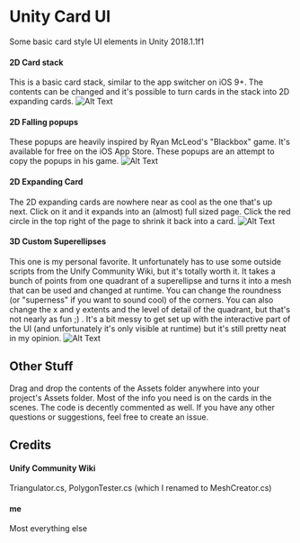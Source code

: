 # Unity Card UI
Some basic card style UI elements in Unity 2018.1.1f1

#### 2D Card stack
This is a basic card stack, similar to the app switcher on iOS 9+.  The contents can be changed and it's possible to turn cards in the stack into 2D expanding cards.
![Alt Text](https://github.com/ryanslikesocool/Unity-Card-UI/blob/master/Card%20Stack.gif)

#### 2D Falling popups
These popups are heavily inspired by Ryan McLeod's "Blackbox" game.  It's available for free on the iOS App Store.  These popups are an attempt to copy the popups in his game.
![Alt Text](https://github.com/ryanslikesocool/Unity-Card-UI/blob/master/Falling%20Popups.gif)

#### 2D Expanding Card
The 2D expanding cards are nowhere near as cool as the one that's up next.  Click on it and it expands into an (almost) full sized page.  Click the red circle in the top right of the page to shrink it back into a card.
![Alt Text](https://github.com/ryanslikesocool/Unity-Card-UI/blob/master/Expanding%20Card.gif)

#### 3D Custom Superellipses
This one is my personal favorite.  It unfortunately has to use some outside scripts from the Unify Community Wiki, but it's totally worth it.  It takes a bunch of points from one quadrant of a superellipse and turns it into a mesh that can be used and changed at runtime.  You can change the roundness (or "superness" if you want to sound cool) of the corners.  You can also change the x and y extents and the level of detail of the quadrant, but that's not nearly as fun ;) .  It's a bit messy to get set up with the interactive part of the UI (and unfortunately it's only visible at runtime) but it's still pretty neat in my opinion.
![Alt Text](https://github.com/ryanslikesocool/Unity-Card-UI/blob/master/Custom%20Superellipses.gif)

## Other Stuff
Drag and drop the contents of the Assets folder anywhere into your project's Assets folder.  Most of the info you need is on the cards in the scenes.  The code is decently commented as well.  If you have any other questions or suggestions, feel free to create an issue.

## Credits
#### Unify Community Wiki
Triangulator.cs, PolygonTester.cs (which I renamed to MeshCreator.cs)
#### me
Most everything else